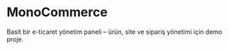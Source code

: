 # MonoCommerce
Basit bir e-ticaret yönetim paneli – ürün, site ve sipariş yönetimi için demo proje.
